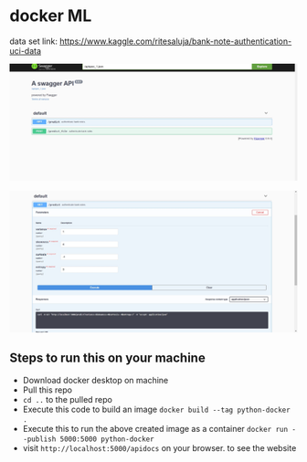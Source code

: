 # docker ML

data set link: https://www.kaggle.com/ritesaluja/bank-note-authentication-uci-data

<p align="center">
  <img width="auto" height="auto" src="/images/docker-1.jpg">
</p>

<p align="center">
  <img width="auto" height="auto" src="/images/docker-2.jpg">
</p>

## Steps to run this on your machine

- Download docker desktop on machine </br>
- Pull this repo </br>
- `cd ..` to the pulled repo
- Execute this code to build an image 
  `docker build --tag python-docker .`</br>
- Execute this to run the above created image as a container
   `docker run --publish 5000:5000 python-docker` </br>
- visit `http://localhost:5000/apidocs` on your browser. to see the website
